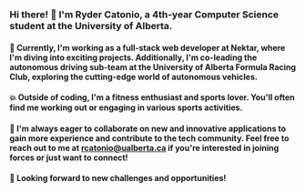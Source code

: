 ### Hi there! 👋 I'm Ryder Catonio, a 4th-year Computer Science student at the University of Alberta.

#### 🔭 Currently, I'm working as a full-stack web developer at Nektar, where I'm diving into exciting projects. Additionally, I'm co-leading the autonomous driving sub-team at the University of Alberta Formula Racing Club, exploring the cutting-edge world of autonomous vehicles.

#### 💥 Outside of coding, I'm a fitness enthusiast and sports lover. You'll often find me working out or engaging in various sports activities.

#### 🤔 I'm always eager to collaborate on new and innovative applications to gain more experience and contribute to the tech community. Feel free to reach out to me at rcatonio@ualberta.ca if you're interested in joining forces or just want to connect!

#### 🚀 Looking forward to new challenges and opportunities! 

<!--
**RyderCatonio/RyderCatonio** is a ✨ _special_ ✨ repository because its `README.md` (this file) appears on your GitHub profile.

Here are some ideas to get you started:

- 🔭 I’m currently working on ...
- 🌱 I’m currently learning ...
- 👯 I’m looking to collaborate on ...
- 🤔 I’m looking for help with ...
- 💬 Ask me about ...
- 📫 How to reach me: ...
- 😄 Pronouns: ...
- ⚡ Fun fact: ...
-->
